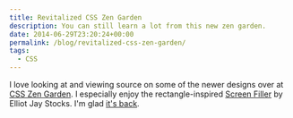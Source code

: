 ```yaml
---
title: Revitalized CSS Zen Garden
description: You can still learn a lot from this new zen garden.
date: 2014-06-29T23:20:24+00:00
permalink: /blog/revitalized-css-zen-garden/
tags:
  - CSS
---
```


I love looking at and viewing source on some of the newer designs over at [CSS Zen Garden](http://www.csszengarden.com/). I especially enjoy the rectangle-inspired [Screen Filler](http://www.csszengarden.com/217/) by Elliot Jay Stocks. I'm glad [it's back](http://mezzoblue.com/archives/2013/05/07/10_years/).
